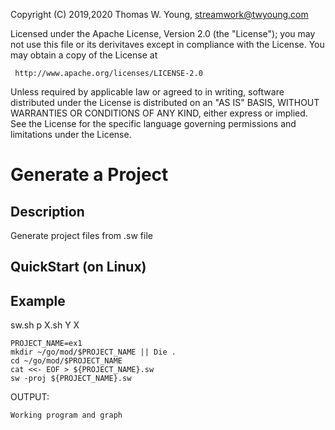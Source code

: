 Copyright (C) 2019,2020 Thomas W. Young, streamwork@twyoung.com 

Licensed under the Apache License, Version 2.0 (the "License");
you may not use this file or its derivitaves except in compliance with the License.
You may obtain a copy of the License at

     http://www.apache.org/licenses/LICENSE-2.0

Unless required by applicable law or agreed to in writing, software
distributed under the License is distributed on an "AS IS" BASIS,
WITHOUT WARRANTIES OR CONDITIONS OF ANY KIND, either express or implied.
See the License for the specific language governing permissions and
limitations under the License.

Generate a Project
==============================

Description
-----------

Generate project files from .sw file 



QuickStart (on Linux) 
----------


Example
-------

sw.sh p X.sh Y X 

```	
PROJECT_NAME=ex1
mkdir ~/go/mod/$PROJECT_NAME || Die .
cd ~/go/mod/$PROJECT_NAME 
cat <<- EOF > ${PROJECT_NAME}.sw
sw -proj ${PROJECT_NAME}.sw
```

OUTPUT: 

```
Working program and graph
```


